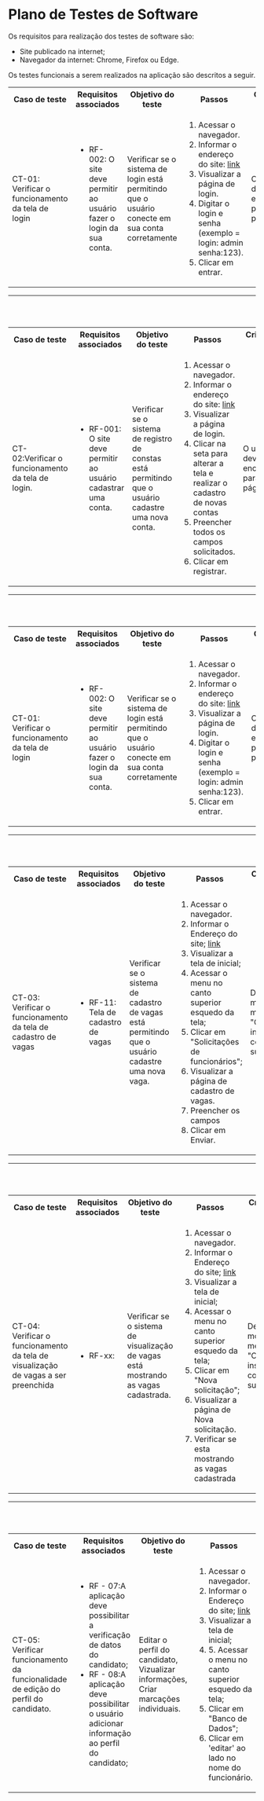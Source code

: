 # Plano de Testes de Software

Os requisitos para realização dos testes de software são:
<ul><li>Site publicado na internet;</li>
<li>Navegador da internet: Chrome, Firefox ou Edge.</li>
</ul>

Os testes funcionais a serem realizados na aplicação são descritos a seguir.


<table>
 <tr>
  <th>Caso de teste</th>
  <th>Requisitos associados</th>
  <th>Objetivo do teste</th>
  <th>Passos</th>
  <th>Critérios de êxito</th>
  <th>Responsável</th>
 </tr>
 <tr>
  <td>CT-01: Verificar o funcionamento da tela de login</td>
  <td>
   <ul>
    <li>RF-002: O site deve permitir ao usuário fazer o login da sua conta.</li>
   </ul>
  </td>
  <td>Verificar se o sistema de login está permitindo que o usuário conecte em sua conta corretamente</td>
  <td>
   <ol>
    <li>Acessar o navegador.</li>
    <li>Informar o endereço do site: <a href="https://icei-puc-minas-pmv-ads.github.io/pmv-ads-2024-1-e1-proj-web-t3-equipe04-rh-io/codigo-fonte/login.html">link</a></li>
    <li>Visualizar a página de login.</li>
    <li>Digitar o login e senha (exemplo = login: admin senha:123).</li>
    <li>Clicar em entrar.</li>
   </ol>
   </td>
  <td>O usuário deve ser encaminhado para a página home </td>
  <td>Rayssa</td>
 </tr>
</table>

<hr/>
<br>
<br>

<table>
 <tr>
  <th>Caso de teste</th>
  <th>Requisitos associados</th>
  <th>Objetivo do teste</th>
  <th>Passos</th>
  <th>Critérios de êxito</th>
  <th>Responsável</th>
 </tr>
 <tr>
  <td>CT-02:Verificar o funcionamento da tela de login.</td>
  <td>
   <ul>
    <li>RF-001: O site deve permitir ao usuário cadastrar uma conta.</li>
   </ul>
  </td>
  <td>Verificar se o sistema de registro de constas está permitindo que o usuário cadastre uma nova conta.</td>
  <td>
   <ol>
    <li>Acessar o navegador.</li>
    <li>Informar o endereço do site: <a href="https://icei-puc-minas-pmv-ads.github.io/pmv-ads-2024-1-e1-proj-web-t3-equipe04-rh-io/codigo-fonte/login.html">link</a></li>
    <li>Visualizar a página de login.</li>
    <li>Clicar na seta para alterar a tela e realizar o cadastro de novas contas</li>
    <li>Preencher todos os campos solicitados.</li>
    <li>Clicar em registrar.</li>
   </ol>
   </td>
  <td>O usuário deve ser encaminhado para a página home </td>
  <td>Rayssa</td>
 </tr>
</table>

<hr/>
<br>
<br>



<table>
 <tr>
  <th>Caso de teste</th>
  <th>Requisitos associados</th>
  <th>Objetivo do teste</th>
  <th>Passos</th>
  <th>Critérios de êxito</th>
  <th>Responsável</th>
 </tr>
 <tr>
  <td>CT-01: Verificar o funcionamento da tela de login</td>
  <td>
   <ul>
    <li>RF-002: O site deve permitir ao usuário fazer o login da sua conta.</li>
   </ul>
  </td>
  <td>Verificar se o sistema de login está permitindo que o usuário conecte em sua conta corretamente</td>
  <td>
   <ol>
    <li>Acessar o navegador.</li>
    <li>Informar o endereço do site: <a href="https://icei-puc-minas-pmv-ads.github.io/pmv-ads-2024-1-e1-proj-web-t3-equipe04-rh-io/codigo-fonte/login.html">link</a></li>
    <li>Visualizar a página de login.</li>
    <li>Digitar o login e senha (exemplo = login: admin senha:123).</li>
    <li>Clicar em entrar.</li>
   </ol>
   </td>
  <td>O usuário deve ser encaminhado para a página home </td>
  <td>Rayssa</td>
 </tr>
</table>

<hr/>
<br>
<br>


<table>
 <tr>
  <th>Caso de teste</th>
  <th>Requisitos associados</th>
  <th>Objetivo do teste</th>
  <th>Passos</th>
  <th>Critérios de êxito</th>
  <th>Responsável</th>
 </tr>
 <tr>
  <td>CT-03: Verificar o funcionamento da tela de cadastro de vagas</td>
  <td>
   <ul>
    <li>RF-11: Tela de cadastro de vagas </li>
   </ul>
  </td>
  <td>Verificar se o sistema de cadastro de vagas está permitindo que o usuário cadastre uma nova vaga.</td>
    <td>
        <ol>
            <li>Acessar o navegador.</li>
            <li>Informar o Endereço do site;  <a href="https://icei-puc-minas-pmv-ads.github.io/pmv-ads-2024-1-e1-proj-web-t3-equipe04-rh-io/codigo-fonte/login.html">link</a></li>
            <li>Visualizar a tela de inicial;</li>
            <li>Acessar o menu no canto superior esquedo da tela;</li>
            <li>Clicar em "Solicitações de funcionários";</li>
            <li>Visualizar a página de cadastro de vagas.</li>
            <li>Preencher os campos </li>
            <li>Clicar em Enviar.</li>
        </ol>
    </td>
  <td>Deve mostrar uma menssagem: "Candidato inserido com sucesso"</td>
  <td>Hudson</td>
 </tr>
</table>


<hr/>
<br>
<br>


<table>
 <tr>
  <th>Caso de teste</th>
  <th>Requisitos associados</th>
  <th>Objetivo do teste</th>
  <th>Passos</th>
  <th>Critérios de êxito</th>
  <th>Responsável</th>
 </tr>
 <tr>
  <td>CT-04: Verificar o funcionamento da tela de visualização de vagas a ser preenchida</td>
  <td>
   <ul>
    <li>RF-xx:</li>
   </ul>
  </td>
  <td>Verificar se o sistema de visualização de vagas está mostrando as vagas cadastrada.</td>
    <td>
        <ol>
            <li>Acessar o navegador.</li>
            <li>Informar o Endereço do site;  <a href="https://icei-puc-minas-pmv-ads.github.io/pmv-ads-2024-1-e1-proj-web-t3-equipe04-rh-io/codigo-fonte/login.html">link</a></li>
            <li>Visualizar a tela de inicial;</li>
            <li>Acessar o menu no canto superior esquedo da tela;</li>
            <li>Clicar em "Nova solicitação";</li>
            <li>Visualizar a página de Nova solicitação.</li>
            <li>Verificar se esta mostrando as vagas cadastrada</li>
        </ol>
    </td>
  <td>Deve mostrar uma menssagem: "Candidato inserido com sucesso"</td>
  <td>Hudson</td>
 </tr>
</table>

<hr/>
<br>
<br>


<table>
 <tr>
  <th>Caso de teste</th>
  <th>Requisitos associados</th>
  <th>Objetivo do teste</th>
  <th>Passos</th>
  <th>Critérios de êxito</th>
  <th>Responsável</th>
 </tr>
 <tr>
  <td>CT-05: Verificar funcionamento da funcionalidade de edição do perfil do candidato.</td>
  <td>
   <ul>
    <li>RF - 07:A aplicação deve possibilitar a verificação de datos do candidato;</li>
    <li>RF - 08:A aplicação deve possibilitar o usuário adicionar informação ao perfil do candidato;</li>
   </ul>
  </td>
  <td>Editar o perfil do candidato, Vizualizar informações, Criar marcações individuais.</td>
  <td>
   <ol>
    <li>Acessar o navegador.</li>
    <li>Informar o Endereço do site;  <a href="https://icei-puc-minas-pmv-ads.github.io/pmv-ads-2024-1-e1-proj-web-t3-equipe04-rh-io/codigo-fonte/login.html">link</a></li>
    <li>Visualizar a tela de inicial;</li>
    <li>5. Acessar o menu no canto superior esquedo da tela;</li>
    <li>Clicar em "Banco de Dados";</li>
    <li>Clicar em 'editar' ao lado no nome do funcionário.</li>
   </ol>
   </td>
  <td>Deve ser possível editar, excluir e salvar as informações do canditado, criar marcadores individuais e adicionar informações ao perfil do candidato já cadastrado.</td>
  <td>Davi de Assis Vilela</td>
 </tr>
</table>